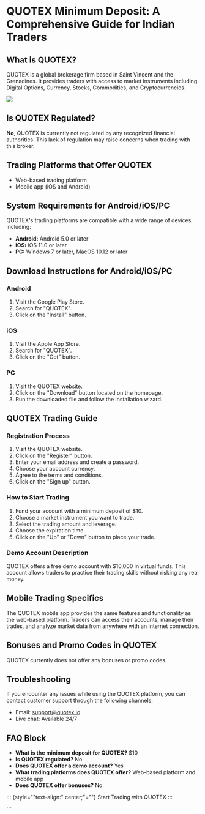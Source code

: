 # QUOTEX Minimum Deposit: A Comprehensive Guide for Indian Traders

## What is QUOTEX?

QUOTEX is a global brokerage firm based in Saint Vincent and the
Grenadines. It provides traders with access to market instruments
including Digital Options, Currency, Stocks, Commodities, and
Cryptocurrencies.

[![](https://static.quotex.io/files/4_en/300_250.jpg)](https://traff.sbs/brokerqxlid)

## Is QUOTEX Regulated?

**No**, QUOTEX is currently not regulated by any recognized financial
authorities. This lack of regulation may raise concerns when trading
with this broker.

## Trading Platforms that Offer QUOTEX

-   Web-based trading platform
-   Mobile app (iOS and Android)

## System Requirements for Android/iOS/PC

QUOTEX\'s trading platforms are compatible with a wide range of devices,
including:

-   **Android:** Android 5.0 or later
-   **iOS:** iOS 11.0 or later
-   **PC:** Windows 7 or later, MacOS 10.12 or later

## Download Instructions for Android/iOS/PC

### Android

1.  Visit the Google Play Store.
2.  Search for "QUOTEX".
3.  Click on the "Install" button.

### iOS

1.  Visit the Apple App Store.
2.  Search for "QUOTEX".
3.  Click on the "Get" button.

### PC

1.  Visit the QUOTEX website.
2.  Click on the "Download" button located on the homepage.
3.  Run the downloaded file and follow the installation wizard.

## QUOTEX Trading Guide

### Registration Process

1.  Visit the QUOTEX website.
2.  Click on the "Register" button.
3.  Enter your email address and create a password.
4.  Choose your account currency.
5.  Agree to the terms and conditions.
6.  Click on the "Sign up" button.

### How to Start Trading

1.  Fund your account with a minimum deposit of \$10.
2.  Choose a market instrument you want to trade.
3.  Select the trading amount and leverage.
4.  Choose the expiration time.
5.  Click on the "Up" or "Down" button to place your trade.

### Demo Account Description

QUOTEX offers a free demo account with \$10,000 in virtual funds. This
account allows traders to practice their trading skills without risking
any real money.

## Mobile Trading Specifics

The QUOTEX mobile app provides the same features and functionality as
the web-based platform. Traders can access their accounts, manage their
trades, and analyze market data from anywhere with an internet
connection.

## Bonuses and Promo Codes in QUOTEX

QUOTEX currently does not offer any bonuses or promo codes.

## Troubleshooting

If you encounter any issues while using the QUOTEX platform, you can
contact customer support through the following channels:

-   Email: support@quotex.io
-   Live chat: Available 24/7

## FAQ Block

-   **What is the minimum deposit for QUOTEX?** \$10
-   **Is QUOTEX regulated?** No
-   **Does QUOTEX offer a demo account?** Yes
-   **What trading platforms does QUOTEX offer?** Web-based platform and
    mobile app
-   **Does QUOTEX offer bonuses?** No

::: {style=""text-align:" center;"=""}
Start Trading with QUOTEX
:::

\`\`\`

